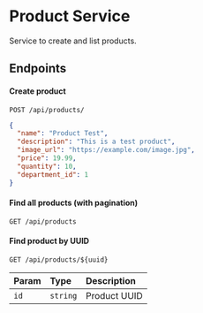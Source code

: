 
# Product Service

Service to create and list products.


## Endpoints

#### Create product

```http
POST /api/products/
```

```json
{
  "name": "Product Test",
  "description": "This is a test product",
  "image_url": "https://example.com/image.jpg",
  "price": 19.99,
  "quantity": 10,
  "department_id": 1
}

```

#### Find all products (with pagination)

```http
GET /api/products
```


#### Find product by UUID

```http
GET /api/products/${uuid}
```

| Param       | Type       | Description                         |
| :---------- | :--------- | :---------------------------------- |
| `id`        | `string`   | Product UUID                        |

